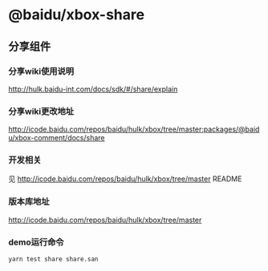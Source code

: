 
# @baidu/xbox-share

## 分享组件

### 分享wiki使用说明
http://hulk.baidu-int.com/docs/sdk/#/share/explain

### 分享wiki更改地址
http://icode.baidu.com/repos/baidu/hulk/xbox/tree/master:packages/@baidu/xbox-comment/docs/share

### 开发相关
见 http://icode.baidu.com/repos/baidu/hulk/xbox/tree/master README

### 版本库地址
http://icode.baidu.com/repos/baidu/hulk/xbox/tree/master

### demo运行命令

`yarn test share share.san`